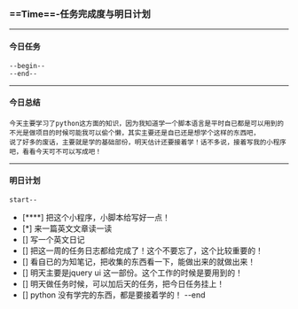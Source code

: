 ### ==Time==-任务完成度与明日计划

-----------------------------------------------------------------------------------------------------------------------
#### 今日任务
    --begin--
    --end--
------------------------------------------------------------------------------------------------------------------------
#### 今日总结

    今天主要学习了python这方面的知识，因为我知道学一个脚本语言是平时自已都是可以用到的
    不光是做项目的时候可能我可以偷个懒，其实主要还是自已还是想学个这样的东西吧，
    说了好多的废话，主要就是学的基础部份，明天估计还要接着学！话不多说，接着写我的小程序吧，看看今天可不可以写成吧！
-----------------------------------------------------------------------------------------------------------------------
#### 明日计划
    start--
+ [****] 把这个小程序，小脚本给写好一点！
+ [*] 来一篇英文文章读一读
+ [] 写一个英文日记
+ [] 把这一周的任务日志都给完成了！这个不要忘了，这个比较重要的！
+ [] 看自已的为知笔记，把收集的东西看一下，能做出来的就做出来！
+ [] 明天主要是jquery ui 这一部份。这个工作的时候是要用到的！
+ [] 明天做任务时候，可以加后天的任务，把今日任务挂上！
+ [] python 没有学完的东西，都是要接着学的！
    --end
